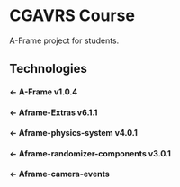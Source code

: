 CGAVRS Course 
=================

A-Frame project for students. 


Technologies
------------

#### ← A-Frame v1.0.4 

#### ← Aframe-Extras v6.1.1

#### ← Aframe-physics-system v4.0.1

#### ← Aframe-randomizer-components v3.0.1

#### ← Aframe-camera-events

